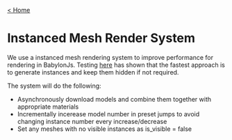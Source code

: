 [< Home](/)

# Instanced Mesh Render System

We use a instanced mesh rendering system to improve performance for rendering in BabylonJs. Testing [here](babylonJsMeshInvestig.md) has shown that the fastest approach is to generate instances and keep them hidden if not required. 

The system will do the following:
- Asynchronously download models and combine them together with appropriate materials
- Incrementally incerease model number in preset jumps to avoid changing instance number every increase/decrease
- Set any meshes with no visible instances as is_visible = false
